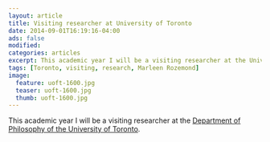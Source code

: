 ```yaml
---
layout: article
title: Visiting researcher at University of Toronto
date: 2014-09-01T16:19:16-04:00
ads: false
modified:
categories: articles
excerpt: This academic year I will be a visiting researcher at the University of Toronto.
tags: [Toronto, visiting, research, Marleen Rozemond]
image:
  feature: uoft-1600.jpg
  teaser: uoft-1600.jpg
  thumb: uoft-1600.jpg
---
```


This academic year I will be a visiting researcher at the [Department of Philosophy of the University of Toronto](http://www.philosophy.utoronto.ca/).